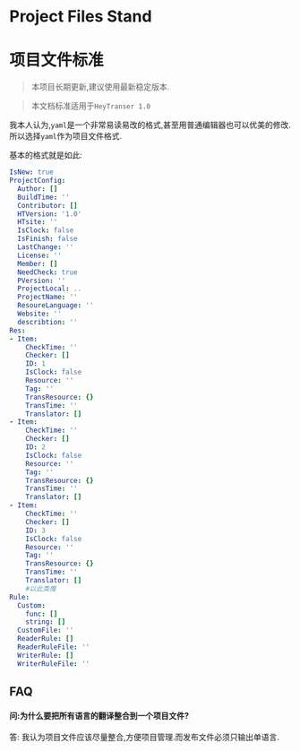 # Project Files Stand
# 项目文件标准

> 本项目长期更新,建议使用最新稳定版本.

> 本文档标准适用于`HeyTranser 1.0`

我本人认为,`yaml`是一个非常易读易改的格式,甚至用普通编辑器也可以优美的修改.所以选择`yaml`作为项目文件格式.

基本的格式就是如此:
```yaml
IsNew: true
ProjectConfig:
  Author: []
  BuildTime: ''
  Contributor: []
  HTVersion: '1.0'
  HTsite: ''
  IsClock: false
  IsFinish: false
  LastChange: ''
  License: ''
  Member: []
  NeedCheck: true
  PVersion: ''
  ProjectLocal: ..
  ProjectName: ''
  ResoureLanguage: ''
  Website: ''
  describtion: ''
Res:
- Item:
    CheckTime: ''
    Checker: []
    ID: 1
    IsClock: false
    Resource: ''
    Tag: ''
    TransResource: {}
    TransTime: ''
    Translator: []
- Item:
    CheckTime: ''
    Checker: []
    ID: 2
    IsClock: false
    Resource: ''
    Tag: ''
    TransResource: {}
    TransTime: ''
    Translator: []
- Item:
    CheckTime: ''
    Checker: []
    ID: 3
    IsClock: false
    Resource: ''
    Tag: ''
    TransResource: {}
    TransTime: ''
    Translator: []
    #以此类推
Rule:
  Custom:
    func: []
    string: []
  CustomFile: ''
  ReaderRule: []
  ReaderRuleFile: ''
  WriterRule: []
  WriterRuleFile: ''
```

## FAQ

#### 问:为什么要把所有语言的翻译整合到一个项目文件?

 答: 我认为项目文件应该尽量整合,方便项目管理.而发布文件必须只输出单语言.